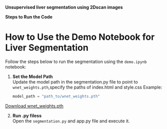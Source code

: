 **Unsupervised liver segmentation using 2Dscan images**

**Steps to Run the Code**

# How to Use the Demo Notebook for Liver Segmentation

Follow the steps below to run the segmentation using the `demo.ipynb` notebook:

1. **Set the Model Path**  
   Update the model path in the segmentation.py file to point to `wnet_weights.pth`,specify the paths of index.html and style.css
   Example:
   ```python
   model_path = "path_to/wnet_weights.pth"
[Download wnet_weights.pth](https://drive.google.com/file/d/11col84iiG4HnG46AcdF2Pa3nkOBzoEU1/view?usp=drive_link)
   
2. **Run .py filess**  
   Open the `segmentation.py` and app.py file and execute it.


